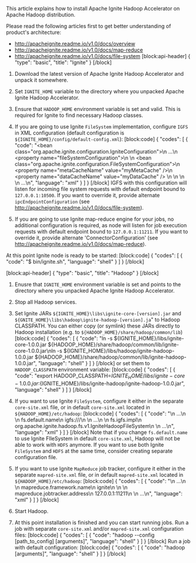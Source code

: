 This article explains how to install Apache Ignite Hadoop Accelerator on Apache Hadoop distribution.

Please read the following articles first to get better understanding of product's architecture:
* http://apacheignite.readme.io/v1.0/docs/overview
* http://apacheignite.readme.io/v1.0/docs/map-reduce
* http://apacheignite.readme.io/v1.0/docs/file-system
[block:api-header]
{
  "type": "basic",
  "title": "Ignite"
}
[/block]
1) Download the latest version of Apache Ignite Hadoop Accelerator and unpack it somewhere.

2) Set `IGNITE_HOME` variable to the directory where you unpacked Apache Ignite Hadoop Accelerator.

3) Ensure that `HADOOP_HOME` environment variable is set and valid. This is required for Ignite to find necessary Hadoop classes.

4) If you are going to use Ignite `FileSystem` implementation, configure `IGFS` in XML configuration (default configuration is `${IGNITE_HOME}/config/default-config.xml`):
[block:code]
{
  "codes": [
    {
      "code": "<bean class=\"org.apache.ignite.configuration.IgniteConfiguration\">\n  ...\n  <property name=\"fileSystemConfiguration\">\n    <list>\n      <bean class=\"org.apache.ignite.configuration.FileSystemConfiguration\">\n        <property name=\"metaCacheName\" value=\"myMetaCache\" />\n        <property name=\"dataCacheName\" value=\"myDataCache\" />       \n      </bean>\n    </list>    \n  </property>\n  ...\n</bean>",
      "language": "xml"
    }
  ]
}
[/block]
IGFS with this configuration will listen for incoming file system requests with default endpoint bound to `127.0.0.1:10500`. 
If you want to override it, provide alternate `ipcEndpointConfiguration`  (see http://apacheignite.readme.io/v1.0/docs/file-system).

5) If you are going to use Ignite map-reduce engine for your jobs, no additional configuration is required, as node will listen for job execution requests with default endpoint bound to `127.0.0.1:11211`. 
If you want to override it, provide alternate 'ConnectorConfiguration' (see http://apacheignite.readme.io/v1.0/docs/map-reduce).

At this point Ignite node is ready to be started:
[block:code]
{
  "codes": [
    {
      "code": "$ bin/ignite.sh",
      "language": "shell"
    }
  ]
}
[/block]

[block:api-header]
{
  "type": "basic",
  "title": "Hadoop"
}
[/block]
1) Enusre that `IGNITE_HOME` environment variable is set and points to the directory where you unpacked Apache Ignite Hadoop Accelerator.

2) Stop all Hadoop services.

3) Set Ignite JARs `${IGNITE_HOME}\libs\ignite-core-[version].jar` and `${GNITE_HOME}\libs\hadoop\ignite-hadoop-[version].ja`" to Hadoop CLASSPATH.
You can either copy (or symlink) these JARs directly to Hadoop installation (e.g. to `${HADOOP_HOME}/share/hadoop/common/lib`) 
[block:code]
{
  "codes": [
    {
      "code": "ln -s ${IGNITE_HOME}/libs/ignite-core-1.0.0.jar ${HADOOP_HOME}/share/hadoop/common/lib/ignite-core-1.0.0.jar\nln -s ${IGNITE_HOME}/libs/hadoop/ignite-hadoop-1.0.0.jar ${HADOOP_HOME}/share/hadoop/common/lib/ignite-hadoop-1.0.0.jar",
      "language": "shell"
    }
  ]
}
[/block]
or set them to `HADOOP_CLASSPATH` environment variable:
[block:code]
{
  "codes": [
    {
      "code": "export HADOOP_CLASSPATH=${IGNITE_HOME}/libs/ignite-core-1.0.0.jar:${IGNITE_HOME}/libs/ignite-hadoop/ignite-hadoop-1.0.0.jar",
      "language": "shell"
    }
  ]
}
[/block]
4) If you want to use Ignite `FileSystem`, configure it either in the separate `core-site.xml` file, or in default `core-site.xml` located in `${HADOOP_HOME}/etc/hadoop`:
[block:code]
{
  "codes": [
    {
      "code": "<configuration>\n  ...\n  <property>\n    <name>fs.default.name</name>\n    <value>igfs:///</value>\n  </property>\n  ...\n  <property>\n    <name>fs.igfs.impl</name>\n    <value>org.apache.ignite.hadoop.fs.v1.IgniteHadoopFileSystem</value>\n  </property>  \n  ...\n</configuration>",
      "language": "xml"
    }
  ]
}
[/block]
Note that if you change `fs.default.name` to use Ignite FIleSystem in default `core-site.xml`, Hadoop will not be able to work with `HDFS` anymore. If you want to use both Ignite `FileSystem` and `HDFS` at the same time, consider creating separate configuration file.

5) If you want to use Ignite `MapReduce` job tracker, configure it either in the separate `mapred-site.xml` file, or in default `mapred-site.xml` located in `${HADOOP_HOME}/etc/hadoop`:
[block:code]
{
  "codes": [
    {
      "code": "<configuration>\n  ...\n  <property>\n    <name>mapreduce.framework.name</name>\n    <value>ignite</value>\n  </property>\n  <property>\n    <name>mapreduce.jobtracker.address</name>\n    <value>127.0.0.1:11211</value>\n  </property>\n  ...\n</configuration>",
      "language": "xml"
    }
  ]
}
[/block]
6) Start Hadoop.

7) At this point installation is finished and you can start running jobs. 
Run a job with separate `core-site.xml` and/or `mapred-site.xml` configuration files:
[block:code]
{
  "codes": [
    {
      "code": "hadoop --config [path_to_config] [arguments]",
      "language": "shell"
    }
  ]
}
[/block]
Run a job with default configuration:
[block:code]
{
  "codes": [
    {
      "code": "hadoop [arguments]",
      "language": "shell"
    }
  ]
}
[/block]